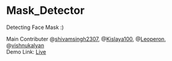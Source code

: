 # Mask_Detector
Detecting Face Mask  :)

Main Contributer @[shivamsingh2307](https://github.com/shivamsingh2307),
                 @[Kislaya100](https://github.com/Kislaya100),
                 @[Leoperon](https://github.com/leoperon),
                 @[vishnukalyan](https://github.com/vishnukalyan)<br>
                 Demo Link: [Live](http://maskdetector.netlify.com) 
